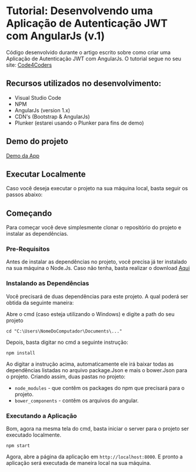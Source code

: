 # Tutorial: Desenvolvendo uma Aplicação de Autenticação JWT com AngularJs (v.1)

Código desenvolvido durante o artigo escrito sobre como criar uma Aplicação de Autenticação JWT com AngularJs. O tutorial segue no seu site: [Code4Coders](www.code4coders.wordpress.com)

## Recursos utilizados no desenvolvimento:

- Visual Studio Code
- NPM
- AngularJs (version 1.x)
- CDN's (Bootstrap & AngularJs)
- Plunker (estarei usando o Plunker para fins de demo)

## Demo do projeto

[Demo da App](https://run.plnkr.co/plunks/Rkaqe7/#/login)


## Executar Localmente

Caso você deseja executar o projeto na sua máquina local, basta seguir os passos abaixo:

## Começando

Para começar você deve simplesmente clonar o repositório do projeto e instalar as dependências.

### Pre-Requisitos

Antes de instalar as dependências no projeto, você precisa já ter instalado na sua máquina o Node.Js. Caso não tenha, basta realizar o download [Aqui](https://nodejs.org/en/)

### Instalando as Dependências

Você precisará de duas dependências para este projeto. A qual poderá ser obtida da seguinte maneira:

Abre o cmd (caso esteja utilizando o Windows) e digite a path do seu projeto

```
cd "C:\Users\NomeDoComputador\Documents\..."
```

Depois, basta digitar no cmd a seguinte instrução:

```
npm install
```

Ao digitar a instrução acima, automaticamente ele irá baixar todas as dependências listadas no arquivo package.Json e mais o bower.Json para o projeto. Criando assim, duas pastas no projeto: 

* `node_modules` - que contêm os packages do npm que precisará para o projeto.
* `bower_components` - contêm os arquivos do angular.

### Executando a Aplicação

Bom, agora na mesma tela do cmd, basta iniciar o server para o projeto ser executado localmente.

```
npm start
```

Agora, abre a página da aplicação em `http://localhost:8000`. E pronto a aplicação será executada de maneira local na sua máquina.
